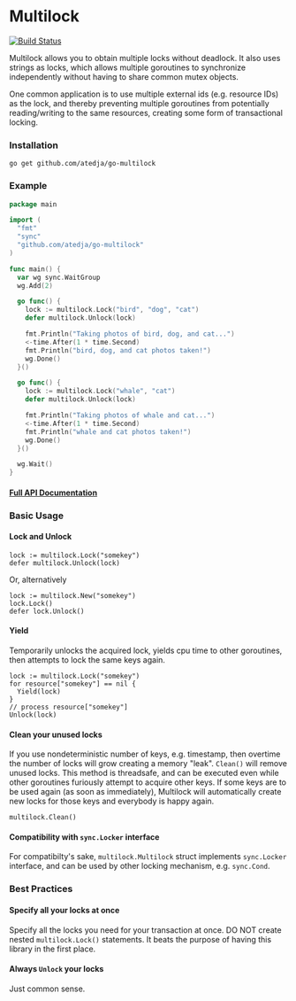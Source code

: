# Multilock

[![Build Status](https://travis-ci.org/atedja/go-multilock.svg?branch=master)](https://travis-ci.org/atedja/go-multilock)

Multilock allows you to obtain multiple locks without deadlock. It also uses
strings as locks, which allows multiple goroutines to synchronize independently
without having to share common mutex objects.

One common application is to use multiple external ids (e.g. resource IDs)
as the lock, and thereby preventing multiple goroutines from potentially
reading/writing to the same resources, creating some form of transactional
locking.

### Installation

    go get github.com/atedja/go-multilock

### Example

```go
package main

import (
  "fmt"
  "sync"
  "github.com/atedja/go-multilock"
)

func main() {
  var wg sync.WaitGroup
  wg.Add(2)

  go func() {
    lock := multilock.Lock("bird", "dog", "cat")
    defer multilock.Unlock(lock)

    fmt.Println("Taking photos of bird, dog, and cat...")
    <-time.After(1 * time.Second)
    fmt.Println("bird, dog, and cat photos taken!")
    wg.Done()
  }()

  go func() {
    lock := multilock.Lock("whale", "cat")
    defer multilock.Unlock(lock)

    fmt.Println("Taking photos of whale and cat...")
    <-time.After(1 * time.Second)
    fmt.Println("whale and cat photos taken!")
    wg.Done()
  }()

  wg.Wait()
}
```

#### [Full API Documentation](https://godoc.org/github.com/atedja/go-multilock)

### Basic Usage

#### Lock and Unlock

    lock := multilock.Lock("somekey")
    defer multilock.Unlock(lock)

Or, alternatively

    lock := multilock.New("somekey")
    lock.Lock()
    defer lock.Unlock()

#### Yield

Temporarily unlocks the acquired lock, yields cpu time to other goroutines,
then attempts to lock the same keys again.

    lock := multilock.Lock("somekey")
    for resource["somekey"] == nil {
      Yield(lock)
    }
    // process resource["somekey"]
    Unlock(lock)

#### Clean your unused locks

If you use nondeterministic number of keys, e.g. timestamp, then overtime the
number of locks will grow creating a memory "leak". `Clean()` will remove
unused locks. This method is threadsafe, and can be executed even while other
goroutines furiously attempt to acquire other keys. If some keys are to be used
again (as soon as immediately), Multilock will automatically create new locks
for those keys and everybody is happy again.

    multilock.Clean()

#### Compatibility with `sync.Locker` interface

For compatibilty's sake, `multilock.Multilock` struct implements `sync.Locker`
interface, and can be used by other locking mechanism, e.g. `sync.Cond`.

### Best Practices

#### Specify all your locks at once

Specify all the locks you need for your transaction at once. DO NOT create
nested `multilock.Lock()` statements.  It beats the purpose of having this
library in the first place.

#### Always `Unlock` your locks

Just common sense.
